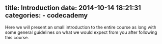 title: Introduction
date: 2014-10-14 18:21:31
categories:
    - codecademy
---
Here we will present an small introduction to the entire course as long with some general guidelines on what we would expect from you after following this course.
